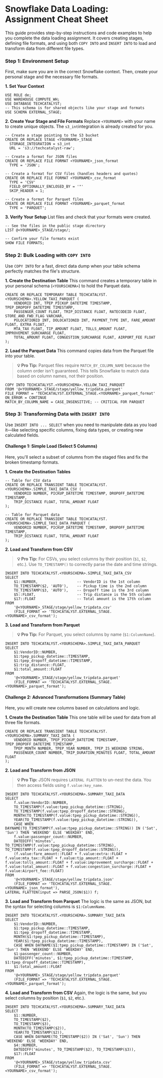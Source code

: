 # Snowflake Data Loading: Assignment Cheat Sheet

This guide provides step-by-step instructions and code examples to help you complete the data loading assignment. It covers creating stages, defining file formats, and using both `COPY INTO` and `INSERT INTO` to load and transform data from different file types.

### Step 1: Environment Setup

First, make sure you are in the correct Snowflake context. Then, create your personal stage and the necessary file formats.

**1. Set Your Context**

```
USE ROLE de;
USE WAREHOUSE COMPUTE_WH;
USE DATABASE TECHCATALYST;
-- This schema is for shared objects like your stage and formats
USE SCHEMA EXTERNAL_STAGE;
```

**2. Create Your Stage and File Formats** Replace `<YOURNAME>` with your name to create unique objects. The `s3_int`integration is already created for you.

```
-- Create a stage pointing to the S3 bucket
CREATE OR REPLACE STAGE <YOURNAME>_STAGE
  STORAGE_INTEGRATION = s3_int
  URL = 's3://techcatalyst-raw';

-- Create a format for JSON files
CREATE OR REPLACE FILE FORMAT <YOURNAME>_json_format
  TYPE = 'JSON';

-- Create a format for CSV files (handles headers and quotes)
CREATE OR REPLACE FILE FORMAT <YOURNAME>_csv_format
  TYPE = 'CSV'
  FIELD_OPTIONALLY_ENCLOSED_BY = '"'
  SKIP_HEADER = 1;

-- Create a format for Parquet files
CREATE OR REPLACE FILE FORMAT <YOURNAME>_parquet_format
  TYPE = 'PARQUET';
```

**3. Verify Your Setup** List files and check that your formats were created.

```
-- See the files in the public stage directory
LIST @<YOURNAME>_STAGE/stage/;

-- Confirm your file formats exist
SHOW FILE FORMATS;
```

### Step 2: Bulk Loading with `COPY INTO`

Use `COPY INTO` for a fast, direct data dump when your table schema perfectly matches the file's structure.

**1. Create the Destination Table** This command creates a temporary table in your personal schema (`<YOURSCHEMA>`) to hold the Parquet data.

```
CREATE OR REPLACE TEMPORARY TABLE TECHCATALYST.<YOURSCHEMA>.YELLOW_TAXI_PARQUET (
    VENDORID INT, TPEP_PICKUP_DATETIME TIMESTAMP, TPEP_DROPOFF_DATETIME TIMESTAMP,
    PASSENGER_COUNT FLOAT, TRIP_DISTANCE FLOAT, RATECODEID FLOAT, STORE_AND_FWD_FLAG VARCHAR,
    PULOCATIONID INT, DOLOCATIONID INT, PAYMENT_TYPE INT, FARE_AMOUNT FLOAT, EXTRA FLOAT,
    MTA_TAX FLOAT, TIP_AMOUNT FLOAT, TOLLS_AMOUNT FLOAT, IMPROVEMENT_SURCHARGE FLOAT,
    TOTAL_AMOUNT FLOAT, CONGESTION_SURCHARGE FLOAT, AIRPORT_FEE FLOAT
);
```

**2. Load the Parquet Data** This command copies data from the Parquet file into your table.

> **💡 Pro Tip:** Parquet files require `MATCH_BY_COLUMN_NAME` because the column order isn't guaranteed. This tells Snowflake to match data based on column names, not their position.

```
COPY INTO TECHCATALYST.<YOURSCHEMA>.YELLOW_TAXI_PARQUET
FROM '@<YOURNAME>_STAGE/stage/yellow_tripdata.parquet'
FILE_FORMAT = 'TECHCATALYST.EXTERNAL_STAGE.<YOURNAME>_parquet_format'
ON_ERROR = CONTINUE
MATCH_BY_COLUMN_NAME = CASE_INSENSITIVE; -- CRITICAL FOR PARQUET
```

### Step 3: Transforming Data with `INSERT INTO`

Use `INSERT INTO ... SELECT` when you need to manipulate data as you load it—like selecting specific columns, fixing data types, or creating new calculated fields.

#### Challenge 1: Simple Load (Select 5 Columns)

Here, you'll select a subset of columns from the staged files and fix the broken timestamp formats.

**1. Create the Destination Tables**

```
-- Table for CSV data
CREATE OR REPLACE TRANSIENT TABLE TECHCATALYST.<YOURSCHEMA>.SIMPLE_TAXI_DATA_CSV (
    VENDORID NUMBER, PICKUP_DATETIME TIMESTAMP, DROPOFF_DATETIME TIMESTAMP,
    TRIP_DISTANCE FLOAT, TOTAL_AMOUNT FLOAT
);

-- Table for Parquet data
CREATE OR REPLACE TRANSIENT TABLE TECHCATALYST.<YOURSCHEMA>.SIMPLE_TAXI_DATA_PARQUET (
    VENDORID NUMBER, PICKUP_DATETIME TIMESTAMP, DROPOFF_DATETIME TIMESTAMP,
    TRIP_DISTANCE FLOAT, TOTAL_AMOUNT FLOAT
);
```

**2. Load and Transform from CSV**

> **💡 Pro Tip:** For CSVs, you select columns by their position (`$1`, `$2`, etc.). Use `TO_TIMESTAMP()` to correctly parse the date and time strings.

```
INSERT INTO TECHCATALYST.<YOURSCHEMA>.SIMPLE_TAXI_DATA_CSV
SELECT
    $1::NUMBER,                  -- VendorID is the 1st column
    TO_TIMESTAMP($2, 'AUTO'),    -- Pickup time is the 2nd column
    TO_TIMESTAMP($3, 'AUTO'),    -- Dropoff time is the 3rd column
    $5::FLOAT,                   -- Trip distance is the 5th column
    $17::FLOAT                   -- Total amount is the 17th column
FROM
    '@<YOURNAME>_STAGE/stage/yellow_tripdata.csv'
    (FILE_FORMAT => 'TECHCATALYST.EXTERNAL_STAGE.<YOURNAME>_csv_format');
```

**3. Load and Transform from Parquet**

> **💡 Pro Tip:** For Parquet, you select columns by name (`$1:ColumnName`).

```
INSERT INTO TECHCATALYST.<YOURSCHEMA>.SIMPLE_TAXI_DATA_PARQUET
SELECT
    $1:VendorID::NUMBER,
    $1:tpep_pickup_datetime::TIMESTAMP,
    $1:tpep_dropoff_datetime::TIMESTAMP,
    $1:trip_distance::FLOAT,
    $1:total_amount::FLOAT
FROM
    '@<YOURNAME>_STAGE/stage/yellow_tripdata.parquet'
    (FILE_FORMAT => 'TECHCATALYST.EXTERNAL_STAGE.<YOURNAME>_parquet_format');
```

#### Challenge 2: Advanced Transformations (Summary Table)

Here, you will create new columns based on calculations and logic.

**1. Create the Destination Table** This one table will be used for data from all three file formats.

```
CREATE OR REPLACE TRANSIENT TABLE TECHCATALYST.<YOURSCHEMA>.SUMMARY_TAXI_DATA (
    VENDORID NUMBER, TPEP_PICKUP_DATETIME TIMESTAMP, TPEP_DROPOFF_DATETIME TIMESTAMP,
    TPEP_MONTH NUMBER, TPEP_YEAR NUMBER, TPEP_IS_WEEKEND STRING,
    PASSENGER_COUNT NUMBER, TRIP_DURATION_MINUTES FLOAT, TOTAL_AMOUNT FLOAT
);
```

**2. Load and Transform from JSON**

> **💡 Pro Tip:** JSON requires `LATERAL FLATTEN` to un-nest the data. You then access fields using `f.value:key_name`.

```
INSERT INTO TECHCATALYST.<YOURSCHEMA>.SUMMARY_TAXI_DATA
SELECT
    f.value:VendorID::NUMBER,
    TO_TIMESTAMP(f.value:tpep_pickup_datetime::STRING),
    TO_TIMESTAMP(f.value:tpep_dropoff_datetime::STRING),
    MONTH(TO_TIMESTAMP(f.value:tpep_pickup_datetime::STRING)),
    YEAR(TO_TIMESTAMP(f.value:tpep_pickup_datetime::STRING)),
    CASE WHEN DAYNAME(TO_TIMESTAMP(f.value:tpep_pickup_datetime::STRING)) IN ('Sat', 'Sun') THEN 'WEEKEND' ELSE 'WEEKDAY' END,
    f.value:passenger_count::NUMBER,
    DATEDIFF('minutes', TO_TIMESTAMP(f.value:tpep_pickup_datetime::STRING), TO_TIMESTAMP(f.value:tpep_dropoff_datetime::STRING)),
    (f.value:fare_amount::FLOAT + f.value:extra::FLOAT + f.value:mta_tax::FLOAT + f.value:tip_amount::FLOAT + f.value:tolls_amount::FLOAT + f.value:improvement_surcharge::FLOAT + f.value:total_amount::FLOAT + f.value:congestion_surcharge::FLOAT + f.value:Airport_fee::FLOAT)
FROM
    '@<YOURNAME>_STAGE/stage/yellow_tripdata.json'
    (FILE_FORMAT => 'TECHCATALYST.EXTERNAL_STAGE.<YOURNAME>_json_format'),
LATERAL FLATTEN(input => PARSE_JSON($1)) f;
```

**3. Load and Transform from Parquet** The logic is the same as JSON, but the syntax for selecting columns is `$1:ColumnName`.

```
INSERT INTO TECHCATALYST.<YOURSCHEMA>.SUMMARY_TAXI_DATA
SELECT
    $1:VendorID::NUMBER,
    $1:tpep_pickup_datetime::TIMESTAMP,
    $1:tpep_dropoff_datetime::TIMESTAMP,
    MONTH($1:tpep_pickup_datetime::TIMESTAMP),
    YEAR($1:tpep_pickup_datetime::TIMESTAMP),
    CASE WHEN DAYNAME($1:tpep_pickup_datetime::TIMESTAMP) IN ('Sat', 'Sun') THEN 'WEEKEND' ELSE 'WEEKDAY' END,
    $1:passenger_count::NUMBER,
    DATEDIFF('minutes', $1:tpep_pickup_datetime::TIMESTAMP, $1:tpep_dropoff_datetime::TIMESTAMP),
    $1:total_amount::FLOAT
FROM
    '@<YOURNAME>_STAGE/stage/yellow_tripdata.parquet'
    (FILE_FORMAT => 'TECHCATALYST.EXTERNAL_STAGE.<YOURNAME>_parquet_format');
```

**4. Load and Transform from CSV** Again, the logic is the same, but you select columns by position (`$1`, `$2`, etc.).

```
INSERT INTO TECHCATALYST.<YOURSCHEMA>.SUMMARY_TAXI_DATA
SELECT
    $1::NUMBER,
    TO_TIMESTAMP($2),
    TO_TIMESTAMP($3),
    MONTH(TO_TIMESTAMP($2)),
    YEAR(TO_TIMESTAMP($2)),
    CASE WHEN DAYNAME(TO_TIMESTAMP($2)) IN ('Sat', 'Sun') THEN 'WEEKEND' ELSE 'WEEKDAY' END,
    $4::NUMBER,
    DATEDIFF('minutes', TO_TIMESTAMP($2), TO_TIMESTAMP($3)),
    $17::FLOAT
FROM
    '@<YOURNAME>_STAGE/stage/yellow_tripdata.csv'
    (FILE_FORMAT => 'TECHCATALYST.EXTERNAL_STAGE.<YOURNAME>_csv_format');
```